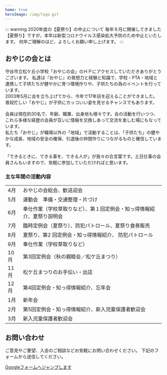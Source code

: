 ```yaml
---
home: true
heroImage: /img/logo.gif
---
```


::: warning 2020年度の【夏祭り】の中止について
毎年８月に開催してきました【夏祭り】ですが，本年は新型コロナウイルス感染拡大予防のため中止といたします。
何卒ご理解のほど、よろしくお願い申し上げます。
:::


## おやじの会とは

守谷市立松ケ丘小学校「おやじの会」のＨＰにアクセスしていただきありがとうございます。
私達は『おやじ』の発想力と経験と知識で、学校・PTA・地域と連携して子供たちが健やかに育つ環境作りや、子供たちの為のイベントを行っています。<br>
2003年5月に会を立ち上げてから、今年で17年目を迎えることができました。<br>
普段忙しい「おやじ」が子供にカッコいい姿を見せるチャンスでもあります。<br>
<br>
会員は現在約30名で、年齢、職業、出身地も様々です。会の活動を行いつつ、これら多様な経歴の会員が互いに情報を交換しあって交流を楽しむ場にもなっています。<br>
私たち「おやじ」が職場以外の「地域」で活動することは、「子供たち」の健やかな成長、地域の安全の確保、引退後の仲間作りにつながるものと確信しています。<br>
<br>
「できるときに、できる事を、できる人が」が我々の合言葉です。土日仕事の会員さんもいますので、気軽に参加していただければと思います。<br>

### 主な年間の活動内容

|  |  |
|---|---|
|  4月 | おやじの会総会、歓送迎会 |
|  5月 | 運動会　準備・交通整理・片づけ　 |
|  6月 | 奉仕作業（学校草取りなど）、第１回定例会・知っ得情報紹介、夏祭り説明会 |
|  7月 | 臨時定例会（夏祭り）、防犯パトロール、夏祭り食券販売 |
|  8月 | 夏祭り、第2 回定例会・知っ得情報紹介、 防犯パトロール |
|  9月 | 奉仕作業（学校草取りなど） |
| 10月 | 第3回定例会（秋の親睦会／松ケ丘まつり） |
| 11月 | 松ケ丘まつりのお手伝い・出店 |
| 12月 | 第4回定例会・知っ得情報紹介、忘年会 |
|  1月 | 新年会 |
|  2月 | 第5回定例会・知っ得情報紹介、新入児童保護者歓迎会 |
|  3月 | 新入児童保護者歓迎会 |

## お問い合わせ
ご意見やご要望、入会のご相談などお気軽にお問い合わせください。
下記のフォームから送信してください。

[Googleフォームへジャンプします](https://forms.gle/SRHpkVtxykxSA6989)
